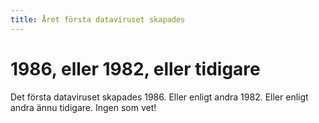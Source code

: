 ```yaml
---
title: Året första dataviruset skapades
---
```


# 1986, eller 1982, eller tidigare

Det första dataviruset skapades 1986. Eller enligt andra 1982. Eller enligt andra ännu tidigare. Ingen som vet!